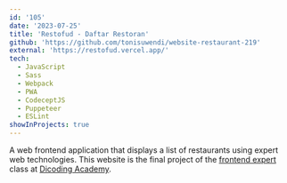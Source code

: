 ```yaml
---
id: '105'
date: '2023-07-25'
title: 'Restofud - Daftar Restoran'
github: 'https://github.com/tonisuwendi/website-restaurant-219'
external: 'https://restofud.vercel.app/'
tech:
  - JavaScript
  - Sass
  - Webpack
  - PWA
  - CodeceptJS
  - Puppeteer
  - ESLint
showInProjects: true
---
```


A web frontend application that displays a list of restaurants using expert web technologies. This website is the final project of the [frontend expert](https://www.dicoding.com/academies/219) class at [Dicoding Academy](https://www.dicoding.com/).
